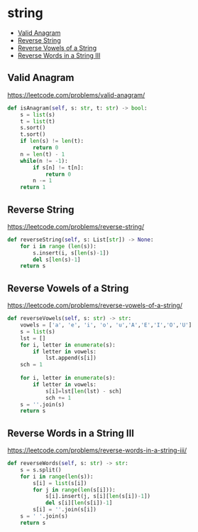 # string

+ [Valid Anagram](valid-anagram)
+ [Reverse String](reverse-string)
+ [Reverse Vowels of a String](reverse-vowels-of-a-string)
+ [Reverse Words in a String III](reverse-words-in-a-string-III)

## Valid Anagram


https://leetcode.com/problems/valid-anagram/

```python
def isAnagram(self, s: str, t: str) -> bool:
    s = list(s)
    t = list(t)
    s.sort()
    t.sort()
    if len(s) != len(t):
        return 0
    n = len(t) - 1
    while(n != -1):
        if s[n] != t[n]:
            return 0
        n -= 1
    return 1
```

## Reverse String


https://leetcode.com/problems/reverse-string/

```python
def reverseString(self, s: List[str]) -> None:
    for i in range (len(s)):
        s.insert(i, s[len(s)-1])
        del s[len(s)-1]
    return s
```

## Reverse Vowels of a String


https://leetcode.com/problems/reverse-vowels-of-a-string/

```python
def reverseVowels(self, s: str) -> str:
    vowels = ['a', 'e', 'i', 'o', 'u','A','E','I','O','U']
    s = list(s)
    lst = []
    for i, letter in enumerate(s):
        if letter in vowels:
            lst.append(s[i])
    sch = 1
    
    for i, letter in enumerate(s):
        if letter in vowels:
            s[i]=lst[len(lst) - sch]
            sch += 1
    s = ''.join(s)
    return s
```

## Reverse Words in a String III


https://leetcode.com/problems/reverse-words-in-a-string-iii/

```python
def reverseWords(self, s: str) -> str:
    s = s.split()
    for i in range(len(s)):
        s[i] = list(s[i])
        for j in range(len(s[i])):
            s[i].insert(j, s[i][len(s[i])-1])
            del s[i][len(s[i])-1]
        s[i] = ''.join(s[i])
    s = ' '.join(s)
    return s
```